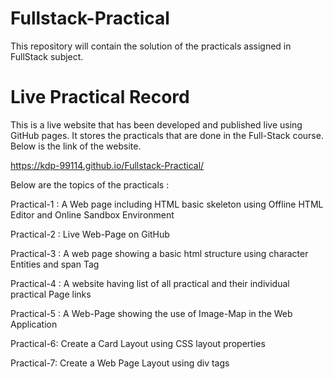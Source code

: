 # Fullstack-Practical
This repository will contain the solution of the practicals assigned in FullStack subject.

# Live Practical Record
This is a live website that has been developed and published live using GitHub pages. It stores the practicals that are done in the Full-Stack course.
Below is the link of the website.

https://kdp-99114.github.io/Fullstack-Practical/

Below are the topics of the practicals :

Practical-1 : A Web page including HTML basic skeleton using Offline HTML Editor and Online Sandbox Environment

Practical-2 : Live Web-Page on GitHub

Practical-3 : A web page showing a basic html structure using character Entities and span Tag

Practical-4 : A website having list of all practical and their individual practical Page links

Practical-5 : A Web-Page showing the use of Image-Map in the Web Application

Practical-6: Create a Card Layout using CSS layout properties

Practical-7: Create a Web Page Layout using div tags
